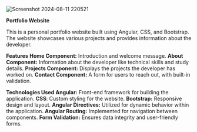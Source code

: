 ![Screenshot 2024-08-11 220521](https://github.com/user-attachments/assets/7a32036c-e157-460d-8bb3-637d9c0f66a8)


**Portfolio Website**

This is a personal portfolio website built using Angular, CSS, and Bootstrap. The website showcases various projects and provides information about the developer.

**Features**
**Home Component:** Introduction and welcome message.
**About Component:** Information about the developer like technical skills and study details.
**Projects Component:** Displays the projects the developer has worked on.
**Contact Component:** A form for users to reach out, with built-in validation.


**Technologies Used**
**Angular:** Front-end framework for building the application.
**CSS**: Custom styling for the website.
**Bootstrap:** Responsive design and layout.
**Angular Directives:** Utilized for dynamic behavior within the application.
**Angular Routing:** Implemented for navigation between components.
**Form Validation:** Ensures data integrity and user-friendly forms.

